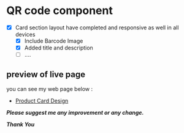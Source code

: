# QR code component

- [x] Card section layout have completed and responsive as well in all devices
  - [x] Include Barcode Image
  - [x] Added title and description
  - [ ] ....

## preview of live page
you can see my web page below :
- [Product Card Design](https://satishkush4446.github.io/Frontend-mentor/qr-code-component-main)

***Please suggest me any improvement or any change.***

***Thank You***
